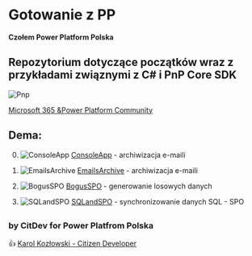﻿# Gotowanie z PP

**Czołem Power Platform Polska**

## Repozytorium dotyczące początków wraz z przykładami związnymi z C# i PnP Core SDK

![Pnp](https://pnp.github.io/images/hero-parker-p-500.png)

[Microsoft 365 &Power Platform Community](https://pnp.github.io/)

## Dema:

0) ![ConsoleApp](https://img.icons8.com/fluency/48/c-sharp-logo.png) [ConsoleApp](ConsoleApp0.md) - archiwizacja e-maili

1) ![EmailsArchive](https://img.icons8.com/fluency/48/microsoft-outlook-2019.png) [EmailsArchive](EmailsArchive.md) - archiwizacja e-maili

2) ![BogusSPO](https://img.icons8.com/fluency/48/add-property-1.png) [BogusSPO](BogusSPO.md) - generowanie losowych danych

3) ![SQLandSPO](https://img.icons8.com/fluency/48/database.png) [SQLandSPO](SQLandSPO.md) - synchronizowanie danych SQL - SPO

##
### by CitDev for Power Platfrom Polska
:thumbsup: [Karol Kozłowski - Citizen Developer](https://citdev.pl/)
